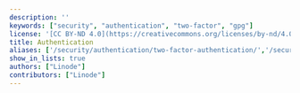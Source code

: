 ```yaml
---
description: ''
keywords: ["security", "authentication", "two-factor", "gpg"]
license: '[CC BY-ND 4.0](https://creativecommons.org/licenses/by-nd/4.0)'
title: Authentication
aliases: ['/security/authentication/two-factor-authentication/','/security/authentication/']
show_in_lists: true
authors: ["Linode"]
contributors: ["Linode"]
---
```

